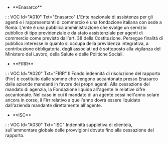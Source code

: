 - \*\*Enasarco\*\*

 :  : VOC Id="A010" Txt="Enasarco"
L'Ente nazionale di assistenza per gli agenti e i rappresentanti di commercio è una fondazione italiana con sede a Roma. L'ente è una pubblica amministrazione che svolge un servizio pubblico di tipo previdenziale e da stato assistenziale per agenti di commercio come previsto dall'art. 38 della Costituzione. Persegue finalità di pubblico interesse in quanto si occupa della previdenza integrativa, a contribuzione obbligatoria, degli associati ed è sottoposto alla vigilanza del Ministero del Lavoro, della Salute e delle Politiche Sociali.
- \*\*FIRR\*\*

 :  : VOC Id="A020" Txt="FIRR"
Il Fondo indennità di risoluzione del rapporto (Firr) è costituito dalle somme che vengono accantonate presso Enasarco dalle aziende mandanti in favore dei propri agenti. Alla cessazione del mandato di agenzia, la Fondazione liquida all'agente le relative cifre accantonate. Nel caso in cui il mandato di un agente cessi nell'anno solare ancora in corso, il Firr relativo a quell'anno dovrà essere liquidato dall'azienda mandante direttamente all'agente.
- \*\*ISC\*\*

 :  : VOC Id="A030" Txt="ISC"
Indennità suppletiva di clientela, sull'ammontare globale delle provvigioni dovute fino alla cessazione del rapporto.
